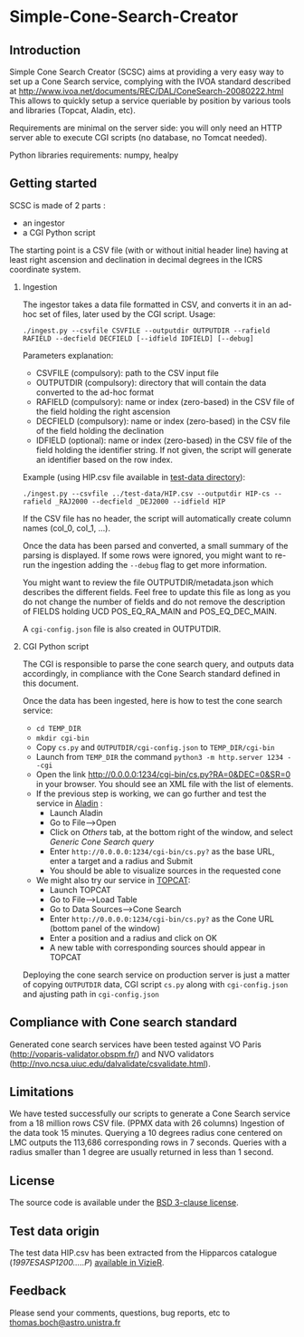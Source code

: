Simple-Cone-Search-Creator
==========================

Introduction
------------

Simple Cone Search Creator (SCSC) aims at providing a very easy way to set up a Cone Search service, complying with the IVOA standard described at http://www.ivoa.net/documents/REC/DAL/ConeSearch-20080222.html
This allows to quickly setup a service queriable by position by various tools and libraries (Topcat, Aladin, etc).

Requirements are minimal on the server side: you will only need an HTTP server able to execute CGI scripts (no database, no Tomcat needed).

Python libraries requirements: numpy, healpy

Getting started
---------------

SCSC is made of 2 parts :

- an ingestor
- a CGI Python script 

The starting point is a CSV file (with or without initial header line) 
having at least right ascension and declination in decimal degrees in the ICRS coordinate system.

1.  Ingestion

    The ingestor takes a data file formatted in CSV, and converts it in an ad-hoc set of files, later used by the CGI script.
    Usage:
    
        ./ingest.py --csvfile CSVFILE --outputdir OUTPUTDIR --rafield RAFIELD --decfield DECFIELD [--idfield IDFIELD] [--debug]
    
    Parameters explanation:
    * CSVFILE (compulsory): path to the CSV input file
    * OUTPUTDIR (compulsory): directory that will contain the data converted to the ad-hoc format
    * RAFIELD (compulsory): name or index (zero-based) in the CSV file of the field holding the right ascension
    * DECFIELD (compulsory): name or index (zero-based) in the CSV file of the field holding the declination
    * IDFIELD (optional): name or index (zero-based) in the CSV file of the field holding the identifier string. If not given, the script will generate an identifier based on the row index.
    
    Example (using HIP.csv file available in [test-data directory](https://github.com/tboch/Simple-Cone-Search-Creator/tree/master/test-data)):
    
        ./ingest.py --csvfile ../test-data/HIP.csv --outputdir HIP-cs --rafield _RAJ2000 --decfield _DEJ2000 --idfield HIP
        
    If the CSV file has no header, the script will automatically create column names (col_0, col_1, ...).
    
    Once the data has been parsed and converted, a small summary of the parsing is displayed. If some rows were ignored, 
    you might want to re-run the ingestion adding the `--debug` flag to get more information.
    
    You might want to review the file OUTPUTDIR/metadata.json which describes the different fields. Feel free to update this file 
    as long as you do not change the number of fields and do not remove the description of FIELDS holding UCD POS_EQ_RA_MAIN and POS_EQ_DEC_MAIN.
    
    A `cgi-config.json` file is also created in OUTPUTDIR.

2.  CGI Python script

    The CGI is responsible to parse the cone search query, and outputs data accordingly, in compliance with the Cone Search standard defined in this document.

    Once the data has been ingested, here is how to test the cone search service:
    * `cd TEMP_DIR`
    * `mkdir cgi-bin`
    * Copy `cs.py` and `OUTPUTDIR/cgi-config.json` to `TEMP_DIR/cgi-bin`
    * Launch from `TEMP_DIR` the command `python3 -m http.server 1234 --cgi` 
    * Open the link http://0.0.0.0:1234/cgi-bin/cs.py?RA=0&DEC=0&SR=0 in your browser.
      You should see an XML file with the list of <FIELD> elements.
    * If the previous step is working, we can go further and test the service in [Aladin](http://aladin.u-strasbg.fr/) :
      + Launch Aladin
      + Go to File-->Open
      + Click on *Others* tab, at the bottom right of the window, and select *Generic Cone Search query*
      + Enter `http://0.0.0.0:1234/cgi-bin/cs.py?` as the base URL, enter a target and a radius and Submit
      + You should be able to visualize sources in the requested cone
    * We might also try our service in [TOPCAT](http://www.star.bris.ac.uk/~mbt/topcat/):
      + Launch TOPCAT
      + Go to File-->Load Table
      + Go to Data Sources-->Cone Search
      + Enter `http://0.0.0.0:1234/cgi-bin/cs.py?` as the Cone URL (bottom panel of the window)
      + Enter a position and a radius and click on OK
      + A new table with corresponding sources should appear in TOPCAT
        


    Deploying the cone search service on production server is just a matter of copying `OUTPUTDIR` data, CGI script `cs.py` along with `cgi-config.json` 
    and ajusting path in `cgi-config.json`


Compliance with Cone search standard
------------------------------------

Generated cone search services have been tested against VO Paris (http://voparis-validator.obspm.fr/) and NVO validators (http://nvo.ncsa.uiuc.edu/dalvalidate/csvalidate.html).

Limitations
-----------

We have tested successfully our scripts to generate a Cone Search service from a 18 million rows CSV file. (PPMX data with 26 columns)
Ingestion of the data took 15 minutes.
Querying a 10 degrees radius cone centered on LMC outputs the 113,686 corresponding rows in 7 seconds.
Queries with a radius smaller than 1 degree are usually returned in less than 1 second.

License
-------

The source code is available under the [BSD 3-clause license](https://github.com/tboch/Simple-Cone-Search-Creator/blob/master/LICENSE).

Test data origin
----------------

The test data HIP.csv has been extracted from the Hipparcos catalogue (_1997ESASP1200.....P_) [available in VizieR](http://vizier.u-strasbg.fr/viz-bin/VizieR-3?-source=I/239/hip_main). 

Feedback
--------

Please send your comments, questions, bug reports, etc to thomas.boch@astro.unistra.fr

